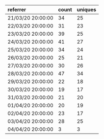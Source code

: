 | referrer          | count | uniques |
| :---------------- | :---- | :------ |
| 21/03/20 20:00:00 | 34    | 25      |
| 22/03/20 20:00:00 | 31    | 23      |
| 23/03/20 20:00:00 | 39    | 25      |
| 24/03/20 20:00:00 | 41    | 27      |
| 25/03/20 20:00:00 | 34    | 24      |
| 26/03/20 20:00:00 | 25    | 21      |
| 27/03/20 20:00:00 | 30    | 26      |
| 28/03/20 20:00:00 | 47    | 34      |
| 29/03/20 20:00:00 | 22    | 18      |
| 30/03/20 20:00:00 | 19    | 17      |
| 31/03/20 20:00:00 | 21    | 20      |
| 01/04/20 20:00:00 | 20    | 19      |
| 02/04/20 20:00:00 | 23    | 17      |
| 03/04/20 20:00:00 | 28    | 25      |
| 04/04/20 20:00:00 | 3     | 3       |